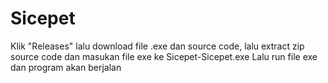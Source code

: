 # Sicepet

Klik "Releases" lalu download file .exe dan source code, lalu extract zip source code dan masukan file exe ke Sicepet-Sicepet.exe
Lalu run file exe dan program akan berjalan
